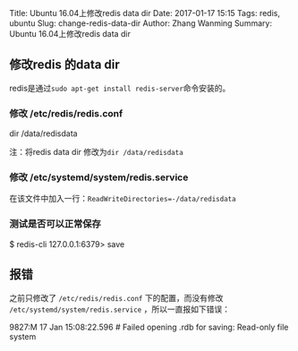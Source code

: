 Title: Ubuntu 16.04上修改redis data dir
Date: 2017-01-17 15:15
Tags: redis, ubuntu
Slug: change-redis-data-dir
Author: Zhang Wanming
Summary: Ubuntu 16.04上修改redis data dir


## 修改redis 的data dir

redis是通过`sudo apt-get install redis-server`命令安装的。

### 修改 /etc/redis/redis.conf

  dir /data/redisdata

注：将redis data dir 修改为`dir /data/redisdata`

### 修改 /etc/systemd/system/redis.service

在该文件中加入一行：`ReadWriteDirectories=-/data/redisdata`

### 测试是否可以正常保存

  $ redis-cli
  127.0.0.1:6379> save


## 报错

之前只修改了 `/etc/redis/redis.conf` 下的配置，而没有修改 `/etc/systemd/system/redis.service` ，所以一直报如下错误：

  9827:M 17 Jan 15:08:22.596 # Failed opening .rdb for saving: Read-only file system

